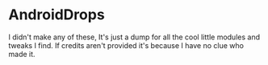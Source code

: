# AndroidDrops

I didn't make any of these, It's just a dump for all the cool little modules and tweaks I find. 
If credits aren't provided it's because I have no clue who made it.
